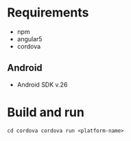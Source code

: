 # Requirements

* npm
* angular5
* cordova

## Android

* Android SDK v.26

# Build and run
`
cd cordova
cordova run <platform-name>
`